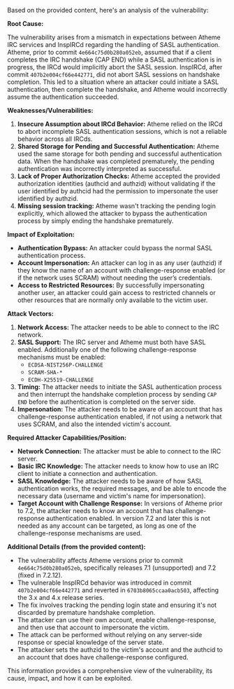 Based on the provided content, here's an analysis of the vulnerability:

**Root Cause:**

The vulnerability arises from a mismatch in expectations between Atheme IRC services and InspIRCd regarding the handling of SASL authentication. Atheme, prior to commit `4e664c75d0b280a052eb`, assumed that if a client completes the IRC handshake (CAP END) while a SASL authentication is in progress, the IRCd would implicitly abort the SASL session. InspIRCd, after commit `407b2e004cf66e442771`, did not abort SASL sessions on handshake completion. This led to a situation where an attacker could initiate a SASL authentication, then complete the handshake, and Atheme would incorrectly assume the authentication succeeded.

**Weaknesses/Vulnerabilities:**

1.  **Insecure Assumption about IRCd Behavior:** Atheme relied on the IRCd to abort incomplete SASL authentication sessions, which is not a reliable behavior across all IRCds.
2.  **Shared Storage for Pending and Successful Authentication:** Atheme used the same storage for both pending and successful authentication data. When the handshake was completed prematurely, the pending authentication was incorrectly interpreted as successful.
3.  **Lack of Proper Authorization Checks:** Atheme accepted the provided authorization identities (authcid and authzid) without validating if the user identified by authcid had the permission to impersonate the user identified by authzid.
4.  **Missing session tracking:** Atheme wasn't tracking the pending login explicitly, which allowed the attacker to bypass the authentication process by simply ending the handshake prematurely.

**Impact of Exploitation:**

*   **Authentication Bypass:** An attacker could bypass the normal SASL authentication process.
*   **Account Impersonation:** An attacker can log in as any user (authzid) if they know the name of an account with challenge-response enabled (or if the network uses SCRAM) without needing the user’s credentials.
*   **Access to Restricted Resources:** By successfully impersonating another user, an attacker could gain access to restricted channels or other resources that are normally only available to the victim user.

**Attack Vectors:**

1.  **Network Access:** The attacker needs to be able to connect to the IRC network.
2.  **SASL Support:** The IRC server and Atheme must both have SASL enabled. Additionally one of the following challenge-response mechanisms must be enabled:
    *   `ECDSA-NIST256P-CHALLENGE`
    *   `SCRAM-SHA-*`
    *   `ECDH-X25519-CHALLENGE`
3.  **Timing:** The attacker needs to initiate the SASL authentication process and then interrupt the handshake completion process by sending `CAP END` before the authentication is completed on the server side.
4. **Impersonation:** The attacker needs to be aware of an account that has challenge-response authentication enabled, if not using a network that uses SCRAM, and also the intended victim's account.

**Required Attacker Capabilities/Position:**

*   **Network Connection:** The attacker must be able to connect to the IRC server.
*   **Basic IRC Knowledge:** The attacker needs to know how to use an IRC client to initiate a connection and authentication.
*   **SASL Knowledge:** The attacker needs to be aware of how SASL authentication works, the required messages, and be able to encode the necessary data (username and victim's name for impersonation).
*   **Target Account with Challenge Response:** In versions of Atheme prior to 7.2, the attacker needs to know an account that has challenge-response authentication enabled. In version 7.2 and later this is not needed as any account can be targeted, as long as one of the challenge-response mechanisms are used.

**Additional Details (from the provided content):**

*   The vulnerability affects Atheme versions prior to commit `4e664c75d0b280a052eb`, specifically releases 7.1 (unsupported) and 7.2 (fixed in 7.2.12).
*   The vulnerable InspIRCd behavior was introduced in commit `407b2e004cf66e442771` and reverted in `6703b8065ccaa0acb503`, affecting the 3.x and 4.x release series.
*   The fix involves tracking the pending login state and ensuring it's not discarded by premature handshake completion.
*   The attacker can use their own account, enable challenge-response, and then use that account to impersonate the victim.
*   The attack can be performed without relying on any server-side response or special knowledge of the server state.
*   The attacker sets the authzid to the victim's account and the authcid to an account that does have challenge-response configured.

This information provides a comprehensive view of the vulnerability, its cause, impact, and how it can be exploited.